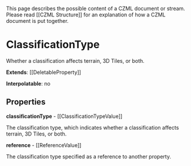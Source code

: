 This page describes the possible content of a CZML document or stream. Please read [[CZML Structure]] for an explanation of how a CZML document is put together.

# ClassificationType

Whether a classification affects terrain, 3D Tiles, or both.

**Extends**: [[DeletableProperty]]

**Interpolatable**: no

## Properties

**classificationType** - [[ClassificationTypeValue]]

The classification type, which indicates whether a classification affects terrain, 3D Tiles, or both.


**reference** - [[ReferenceValue]]

The classification type specified as a reference to another property.


